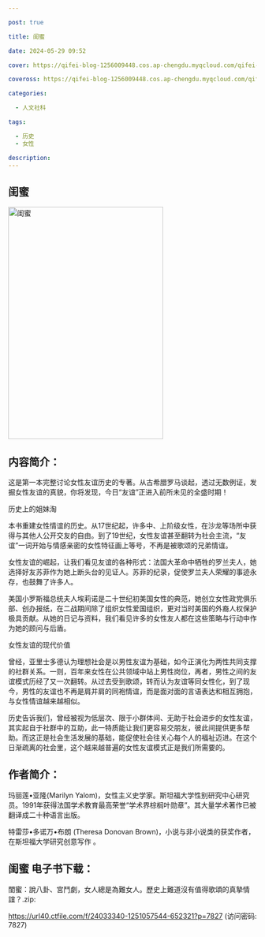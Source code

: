 ```yaml
---

post: true

title: 闺蜜

date: 2024-05-29 09:52

cover: https://qifei-blog-1256009448.cos.ap-chengdu.myqcloud.com/qifei-blog/65c8cc6d9f345e8d036ee2b5.jpg

coveross: https://qifei-blog-1256009448.cos.ap-chengdu.myqcloud.com/qifei-blog/65c8cc6d9f345e8d036ee2b5.jpg

categories:

  - 人文社科

tags:

  - 历史
  - 女性

description:
---
```




## 闺蜜
<img alt="闺蜜 " class="aligncenter loading" data-was-processed="true" decoding="async" fetchpriority="high" height="471" src="https://qifei-blog-1256009448.cos.ap-chengdu.myqcloud.com/qifei-blog/65c8cc6d9f345e8d036ee2b5.jpg" style="cursor: zoom-in;" width="314"/>

## 内容简介：

这是第一本完整讨论女性友谊历史的专著。从古希腊罗马谈起，透过无数例证，发掘女性友谊的真貌，你将发现，今日“友谊”正进入前所未见的全盛时期！

历史上的姐妹淘

本书重建女性情谊的历史。从17世纪起，许多中、上阶级女性，在沙龙等场所中获得与其他人公开交友的自由。到了19世纪，女性友谊甚至翻转为社会主流，“友谊”一词开始与情感亲密的女性特征画上等号，不再是被歌颂的兄弟情谊。

女性友谊的崛起，让我们看见友谊的各种形式：法国大革命中牺牲的罗兰夫人，她选择好友苏菲作为她上断头台的见证人。苏菲的纪录，促使罗兰夫人荣耀的事迹永存，也鼓舞了许多人。

美国小罗斯福总统夫人埃莉诺是二十世纪初美国女性的典范，她创立女性政党俱乐部、创办报纸，在二战期间除了组织女性爱国组织，更对当时美国的外裔人权保护极具贡献。从她的日记与资料，我们看见许多的女性友人都在这些策略与行动中作为她的顾问与后盾。

女性友谊的现代价值

曾经，亚里士多德认为理想社会是以男性友谊为基础，如今正演化为两性共同支撑的社群关系。一则，百年来女性在公共领域中站上男性岗位，再者，男性之间的友谊模式历经了又一次翻转。从过去受到歌颂，转而认为友谊等同女性化，到了现今，男性的友谊也不再是肩并肩的同袍情谊，而是面对面的言语表达和相互拥抱，与女性情谊越来越相似。

历史告诉我们，曾经被视为低层次、限于小群体间、无助于社会进步的女性友谊，其实起自于社群中的互助，此一特质能让我们更容易交朋友，彼此间提供更多帮助。而这正是社会生活发展的基础，能促使社会往关心每个人的福祉迈进。在这个日渐疏离的社会里，这个越来越普遍的女性友谊模式正是我们所需要的。

## 作者简介：

玛丽莲•亚隆(Marilyn Yalom)，女性主义史学家。斯坦福大学性别研究中心研究员。1991年获得法国学术教育最高荣誉“学术界棕榈叶勋章”。其大量学术著作已被翻译成二十种语言出版。

特雷莎•多诺万•布朗 (Theresa Donovan Brown)，小说与非小说类的获奖作者，在斯坦福大学研究创意写作 。

## 闺蜜 电子书下载：



閨蜜：說八卦、宮鬥劇，女人總是為難女人。歷史上難道沒有值得歌頌的真摯情誼？.zip: 

https://url40.ctfile.com/f/24033340-1251057544-652321?p=7827 (访问密码: 7827)

